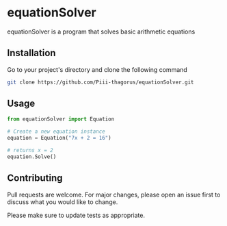 # equationSolver

equationSolver is a program that solves basic arithmetic equations

## Installation

Go  to your project's directory and clone the following command
```bash
git clone https://github.com/Piii-thagorus/equationSolver.git
```

## Usage

```python
from equationSolver import Equation

# Create a new equation instance
equation = Equation("7x + 2 = 16")

# returns x = 2
equation.Solve()

```

## Contributing
Pull requests are welcome. For major changes, please open an issue first to discuss what you would like to change.

Please make sure to update tests as appropriate.
